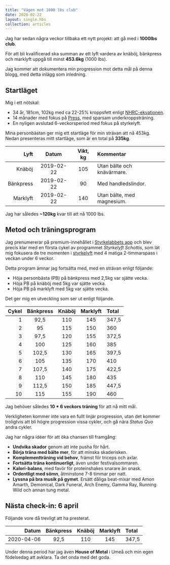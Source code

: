 ```yaml
---
title: "Vägen mot 1000 lbs club"
date: 2020-02-22
layout: single.hbs
collection: articles
---
```


Jag har sedan några veckor tillbaka ett nytt projekt: att gå med i **1000lbs club**.

För att bli kvalificerad ska summan av ett lyft vardera av knäböj, bänkpress och marklyft uppgå till minst **453.6kg** (1000 lbs).

Jag kommer att dokumentera min progression mot detta mål på denna blogg, med detta inlägg som inledning.

## Startläget

Mig i ett nötskal:

- 34 år, 181cm, 102kg med ca 22-25% kroppsfett enligt [NHRC-ekvationen][4].
- 14 månader med fokus på [Press][3], med sparsam underkroppsträning.
- En nyligen avslutad 6-veckorsperiod med fokus på styrkelyft.

Mina personbästan ger mig ett startläge för min strävan att nå 453kg. Nedan presenteras mitt startläge, som är en total på **335kg**.

|      Lyft |   Datum    | Vikt, kg | Kommentar                  |
| --------: | :--------: | :------: | :------------------------- |
|    Knäböj | 2019-02-22 |   105    | Utan bälte och knävärmare. |
| Bänkpress | 2019-02-22 |    90    | Med handledslindor.        |
|  Marklyft | 2019-02-22 |   140    | Utan bälte, med magnesium. |

Jag har således **~120kg** kvar till att nå 1000 lbs.

## Metod och träningsprogram

Jag prenumererar på premium-innehållet i [Styrkelabbets app][1] och blev precis klar med en första cykel av programmet _Styrkelyft Schottis_, som lät mig fokusera de tre momenten i [styrkelyft][2] med 4 matiga 2-timmarspass i veckan under 6 veckor.

Detta program ämnar jag fortsätta med, med en strävan enligt följande:

- Höja personbästa (PB) på bänkpress med 2,5kg var sjätte vecka.
- Höja PB på knäböj med 5kg var sjätte vecka.
- Höja PB på marklyft med 5kg var sjätte vecka.

Det ger mig en utveckling som ser ut enligt följande.

| Cykel | Bänkpress | Knäböj | Marklyft | Total |
| ----: | :-------: | :----: | :------: | :---- |
|     1 |   92,5    |  110   |   145    | 347,5 |
|     2 |    95     |  115   |   150    | 360   |
|     3 |   97,5    |  120   |   155    | 372,5 |
|     4 |    100    |  125   |   160    | 385   |
|     5 |   102,5   |  130   |   165    | 397,5 |
|     6 |    105    |  135   |   170    | 410   |
|     7 |   107,5   |  140   |   175    | 422,5 |
|     8 |    110    |  145   |   180    | 435   |
|     9 |   112,5   |  150   |   185    | 447,5 |
|    10 |    115    |  155   |   190    | 460   |

Jag behöver således **10 \* 6 veckors träning** för att nå mitt mål.

Verkligheten kommer inte vara en fullt linjär progression, utan det kommer troligtvis att bli högre progression vissa cykler, och gå nära _Status Quo_ andra cykler.

Jag har några idéer för att öka chansen till framgång:

- **Undvika skador** genom att inte pusha för hårt.
- **Börja träna med bälte mer**, för att minska skaderisken.
- **Komplementträning vid behov**, främst för triceps och axlar.
- **Fortsätta träna kontinuerligt**, även under festivalsommaren.
- **Kalori-balans**, med favör för proteinshakes snarare än snask.
- **Ordentligt med sömn**, åtminstone 7-8 timmar per natt.
- **Lyssna på bra musik på gymet**. Ersätt dåliga beat-mixar med Amon Amarth, Demonical, Dark Funeral, Arch Enemy, Gamma Ray, Running Wild och annan tung metal.

## Nästa check-in: 6 april

Följande vore då trevligt att ha presterat.

|      Datum | Bänkpress | Knäböj | Marklyft | Total |
| ---------: | :-------: | :----: | :------: | :---- |
| 2020-04-06 |   92,5    |  110   |   145    | 347,5 |

Under denna period har jag även **House of Metal** i Umeå och min egen födelsedag att avklara. Ta det onda med det goda.

[1]: https://www.styrkelabbet.se/app/
[2]: https://sv.wikipedia.org/wiki/Styrkelyft
[3]: https://sv.wikipedia.org/wiki/Milit%C3%A4rpress
[4]: https://www.omnicalculator.com/health/navy-body-fat
